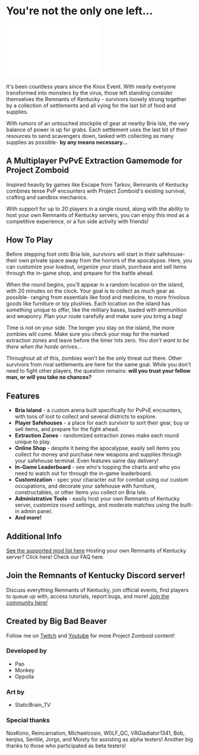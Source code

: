 
# You're not the only one left...

<img src="/dev/photoshop_files/ROK_logo_v1_white.png" width=50% height=50%>

It's been countless years since the Knox Event. With nearly everyone transformed into monsters by the virus, those left standing consider themselves the Remnants of Kentucky - survivors loosely strung together by a collection of settlements and all vying for the last bit of food and supplies.

With rumors of an untouched stockpile of gear at nearby Bria Isle, the very balance of power is up for grabs. Each settlement uses the last bit of their resources to send scavengers down, tasked with collecting as many supplies as possible- **by any means necessary...**

## A Multiplayer PvPvE Extraction Gamemode for Project Zomboid

Inspired heavily by games like Escape from Tarkov, Remnants of Kentucky combines tense PvP encounters with Project Zomboid's existing survival, crafting and sandbox mechanics.

With support for up to 20 players in a single round, along with the ability to host your own Remnants of Kentucky servers, you can enjoy this mod as a competitive experience, or a fun side activity with friends!

## How To Play

Before stepping foot onto Bria Isle, survivors will start in their safehouse- their own private space away from the horrors of the apocalypse. Here, you can customize your loadout, organize your stash, purchase and sell items through the in-game shop, and prepare for the battle ahead.

When the round begins, you'll appear in a random location on the island, with 20 minutes on the clock. Your goal is to collect as much gear as possible- ranging from essentials like food and medicine, to more frivolous goods like furniture or toy plushies. Each location on the island has something unique to offer, like the military bases, loaded with ammunition and weaponry. Plan your route carefully and make sure you bring a bag!

Time is not on your side. The longer you stay on the island, the more zombies will come. Make sure you check your map for the marked extraction zones and leave before the timer hits zero. *You don't want to be there when the horde arrives...*

Throughout all of this, zombies won't be the only threat out there. Other survivors from rival settlements are here for the same goal. While you don't need to fight other players, the question remains: **will you trust your fellow man, or will you take no chances?**

## Features

- **Bria Island** - a custom arena built specifically for PvPvE encounters, with tons of loot to collect and several districts to explore.
- **Player Safehouses** - a place for each survivor to sort their gear, buy or sell items, and prepare for the fight ahead.
- **Extraction Zones** - randomized extraction zones make each round unique to play.
- **Online Shop** - despite it being the apocalypse, easily sell items you collect for money and purchase new weapons and supplies through your safehouse terminal. Even features same day delivery!
- **In-Game Leaderboard** - see who's topping the charts and who you need to watch out for through the in-game leaderboard.
- **Customization** - spec your character out for combat using our custom occupations, and decorate your safehouse with furniture, constructables, or other items you collect on Bria Isle.
- **Administrative Tools** - easily host your own Remnants of Kentucky server, customize round settings, and moderate matches using the built-in admin panel.
- **And more!**

## Additional Info

[See the supported mod list here](https://steamcommunity.com/sharedfiles/filedetails/?id=3167094901)
Hosting your own Remnants of Kentucky server? Click here!
Check our FAQ here.

## Join the Remnants of Kentucky Discord server!

Discuss everything Remnants of Kentucky, join official events, find players to queue up with, access tutorials, report bugs, and more! [Join the community here!](https://discord.gg/Xc9KVkhCdd)

## Created by Big Bad Beaver

Follow me on [Twitch](twitch.tv/bigbadbeaver) and [Youtube](youtube.com/@biggestbaddestbeaver) for more Project Zomboid content!

### Developed by

- Pao
- Monkey
- Oppolla

### Art by

- StaticBrain_TV

### Special thanks

NoxKono, Reincarnation, Michaelcosio, W0LF_QC, VRGladiator1341, Bob, kenjiss, Sentile, Jorgs, and Moisty for assisting as alpha testers!
Another big thanks to those who participated as beta testers!
